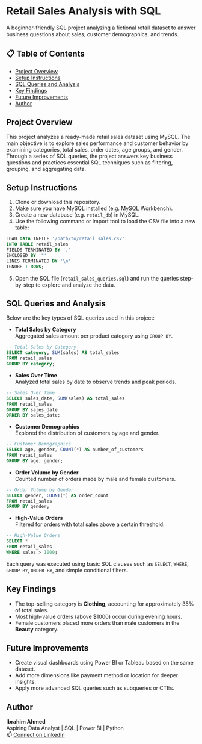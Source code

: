 # Retail Sales Analysis with SQL

A beginner-friendly SQL project analyzing a fictional retail dataset to answer business questions about sales, customer demographics, and trends.

## 📋 Table of Contents

- [Project Overview](#project-overview)
- [Setup Instructions](#setup-instructions)
- [SQL Queries and Analysis](#sql-queries-and-analysis)
- [Key Findings](#key-findings)
- [Future Improvements](#future-improvements)
- [Author](#author)

## Project Overview

This project analyzes a ready-made retail sales dataset using MySQL. The main objective is to explore sales performance and customer behavior by examining categories, total sales, order dates, age groups, and gender. Through a series of SQL queries, the project answers key business questions and practices essential SQL techniques such as filtering, grouping, and aggregating data.

## Setup Instructions

1. Clone or download this repository.
2. Make sure you have MySQL installed (e.g. MySQL Workbench).
3. Create a new database (e.g. `retail_db`) in MySQL.
4. Use the following command or import tool to load the CSV file into a new table:

```sql
LOAD DATA INFILE '/path/to/retail_sales.csv'
INTO TABLE retail_sales
FIELDS TERMINATED BY ',' 
ENCLOSED BY '"'
LINES TERMINATED BY '\n'
IGNORE 1 ROWS;
```

5. Open the SQL file (`retail_sales_queries.sql`) and run the queries step-by-step to explore and analyze the data.

## SQL Queries and Analysis

Below are the key types of SQL queries used in this project:

- **Total Sales by Category**  
  Aggregated sales amount per product category using `GROUP BY`.
```sql
-- Total Sales by Category
SELECT category, SUM(sales) AS total_sales
FROM retail_sales
GROUP BY category;
```
- **Sales Over Time**  
  Analyzed total sales by date to observe trends and peak periods.
```sql
-- Sales Over Time
SELECT sales_date, SUM(sales) AS total_sales
FROM retail_sales
GROUP BY sales_date
ORDER BY sales_date;
```
- **Customer Demographics**  
  Explored the distribution of customers by age and gender.
```sql
-- Customer Demographics
SELECT age, gender, COUNT(*) AS number_of_customers
FROM retail_sales
GROUP BY age, gender;
```
- **Order Volume by Gender**  
  Counted number of orders made by male and female customers.
```sql
-- Order Volume by Gender
SELECT gender, COUNT(*) AS order_count
FROM retail_sales
GROUP BY gender;
```
- **High-Value Orders**  
  Filtered for orders with total sales above a certain threshold.
```sql
-- High-Value Orders
SELECT * 
FROM retail_sales
WHERE sales > 1000;
```
Each query was executed using basic SQL clauses such as `SELECT`, `WHERE`, `GROUP BY`, `ORDER BY`, and simple conditional filters.

## Key Findings

- The top-selling category is **Clothing**, accounting for approximately 35% of total sales.
- Most high-value orders (above $1000) occur during evening hours.
- Female customers placed more orders than male customers in the **Beauty** category.

## Future Improvements

- Create visual dashboards using Power BI or Tableau based on the same dataset.
- Add more dimensions like payment method or location for deeper insights.
- Apply more advanced SQL queries such as subqueries or CTEs.

## Author

**Ibrahim Ahmed**  
Aspiring Data Analyst | SQL | Power BI | Python  
📫 [Connect on LinkedIn](https://www.linkedin.com/in/ibrahim-ahmed-572475143/)
